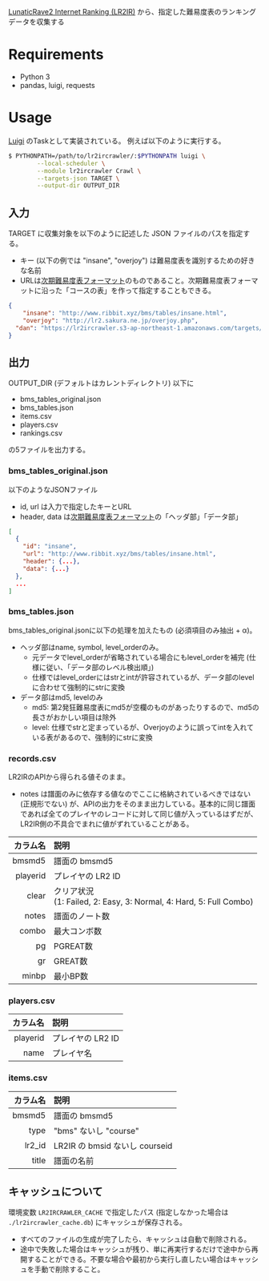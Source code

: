 [LunaticRave2 Internet Ranking (LR2IR)](http://www.dream-pro.info/~lavalse/LR2IR/search.cgi) から、指定した難易度表のランキングデータを収集する

# Requirements

* Python 3
* pandas, luigi, requests

# Usage

[Luigi](https://luigi.readthedocs.io/en/stable/) のTaskとして実装されている。
例えば以下のように実行する。

```sh
$ PYTHONPATH=/path/to/lr2ircrawler/:$PYTHONPATH luigi \
		--local-scheduler \
		--module lr2ircrawler Crawl \
		--targets-json TARGET \
		--output-dir OUTPUT_DIR
```

## 入力
TARGET に収集対象を以下のように記述した JSON ファイルのパスを指定する。

- キー (以下の例では "insane", "overjoy") は難易度表を識別するための好きな名前
- URLは[次期難易度表フォーマット](http://bmsnormal2.syuriken.jp/bms_dtmanager.html)のものであること。次期難易度表フォーマットに沿った「コースの表」を作って指定することもできる。


```json
{
	"insane": "http://www.ribbit.xyz/bms/tables/insane.html",
	"overjoy": "http://lr2.sakura.ne.jp/overjoy.php",
  "dan": "https://lr2ircrawler.s3-ap-northeast-1.amazonaws.com/targets/sp_dan_2018/index.html"
}
```

## 出力

OUTPUT_DIR (デフォルトはカレントディレクトリ) 以下に

- bms_tables_original.json
- bms_tables.json
- items.csv
- players.csv
- rankings.csv

の5ファイルを出力する。

### bms_tables_original.json
以下のようなJSONファイル

- id, url は入力で指定したキーとURL
- header, data は[次期難易度表フォーマット](http://bmsnormal2.syuriken.jp/bms_dtmanager.html)の「ヘッダ部」「データ部」
```json
[
  {
    "id": "insane",
    "url": "http://www.ribbit.xyz/bms/tables/insane.html",
    "header": {...},
    "data": {...}
  },
  ...
]
```
### bms_tables.json

bms_tables_original.jsonに以下の処理を加えたもの (必須項目のみ抽出 + α)。

* ヘッダ部はname, symbol, level_orderのみ。
  * 元データでlevel_orderが省略されている場合にもlevel_orderを補完 (仕様に従い、「データ部のレベル検出順」)
  * 仕様ではlevel_orderにはstrとintが許容されているが、データ部のlevelに合わせて強制的にstrに変換
* データ部はmd5, levelのみ
  * md5: 第2発狂難易度表にmd5が空欄のものがあったりするので、md5の長さがおかしい項目は除外
  * level: 仕様でstrと定まっているが、Overjoyのように誤ってintを入れている表があるので、強制的にstrに変換

### records.csv
LR2IRのAPIから得られる値そのまま。

- notes は譜面のみに依存する値なのでここに格納されているべきではない (正規形でない) が、APIの出力をそのまま出力している。基本的に同じ譜面であれば全てのプレイヤのレコードに対して同じ値が入っているはずだが、LR2IR側の不具合でまれに値がずれていることがある。

| カラム名 | 説明 |
|-----------:|:------------|
|bmsmd5|譜面の bmsmd5|
|playerid|プレイヤの LR2 ID|
|clear|クリア状況<br>(1: Failed, 2: Easy, 3: Normal, 4: Hard, 5: Full Combo)|
|notes|譜面のノート数|
|combo|最大コンボ数|
|pg|PGREAT数|
|gr|GREAT数|
|minbp|最小BP数|

### players.csv
| カラム名 | 説明 |
|-----------:|:------------|
|playerid|プレイヤの LR2 ID|
|name|プレイヤ名|

### items.csv

| カラム名 | 説明                           |
| -------: | :----------------------------- |
|   bmsmd5 | 譜面の bmsmd5                  |
|     type | "bms" ないし "course"          |
|   lr2_id | LR2IR の bmsid ないし courseid |
|    title | 譜面の名前                     |

## キャッシュについて

環境変数 `LR2IRCRAWLER_CACHE` で指定したパス (指定しなかった場合は `./lr2ircrawler_cache.db`) にキャッシュが保存される。

- すべてのファイルの生成が完了したら、キャッシュは自動で削除される。
- 途中で失敗した場合はキャッシュが残り、単に再実行するだけで途中から再開することができる。不要な場合や最初から実行し直したい場合はキャッシュを手動で削除すること。
